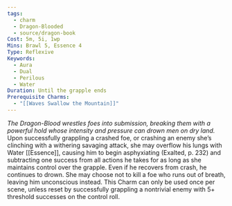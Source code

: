 ```yaml
---
tags:
  - charm
  - Dragon-Blooded
  - source/dragon-book
Cost: 5m, 5i, 1wp
Mins: Brawl 5, Essence 4
Type: Reflexive
Keywords:
  - Aura
  - Dual
  - Perilous
  - Water
Duration: Until the grapple ends
Prerequisite Charms:
  - "[[Waves Swallow the Mountain]]"
---
```

*The Dragon-Blood wrestles foes into submission, breaking them with a powerful hold whose intensity and pressure can drown men on dry land.*
Upon successfully grappling a crashed foe, or crashing an enemy she’s clinching with a withering savaging attack, she may overflow his lungs with Water [[Essence]], causing him to begin asphyxiating (Exalted, p. 232) and subtracting one success from all actions he takes for as long as she maintains control over the grapple. Even if he recovers from crash, he continues to drown. She may choose not to kill a foe who runs out of breath, leaving him unconscious instead. This Charm can only be used once per scene, unless reset by successfully grappling a nontrivial enemy with 5+ threshold successes on the control roll.